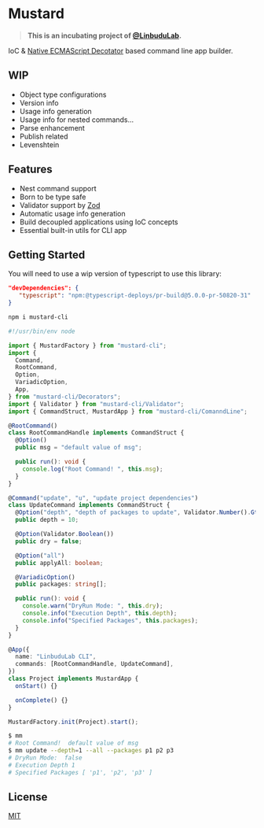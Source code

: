 # Mustard

> **This is an incubating project of [@LinbuduLab](https://github.com/LinbuduLab).**

IoC & [Native ECMAScript Decotator](https://github.com/tc39/proposal-decorators) based command line app builder.

## WIP

- Object type configurations
- Version info
- Usage info generation
- Usage info for nested commands...
- Parse enhancement
- Publish related
- Levenshtein

## Features

- Nest command support
- Born to be type safe
- Validator support by [Zod](https://github.com/colinhacks/zod)
- Automatic usage info generation
- Build decoupled applications using IoC concepts
- Essential built-in utils for CLI app

## Getting Started

You will need to use a wip version of typescript to use this library:

```json
"devDependencies": {
   "typescript": "npm:@typescript-deploys/pr-build@5.0.0-pr-50820-31"
}
```

```bash
npm i mustard-cli
```

```typescript
#!/usr/bin/env node

import { MustardFactory } from "mustard-cli";
import {
  Command,
  RootCommand,
  Option,
  VariadicOption,
  App,
} from "mustard-cli/Decorators";
import { Validator } from "mustard-cli/Validator";
import { CommandStruct, MustardApp } from "mustard-cli/ComanndLine";

@RootCommand()
class RootCommandHandle implements CommandStruct {
  @Option()
  public msg = "default value of msg";

  public run(): void {
    console.log("Root Command! ", this.msg);
  }
}

@Command("update", "u", "update project dependencies")
class UpdateCommand implements CommandStruct {
  @Option("depth", "depth of packages to update", Validator.Number().Gte(1))
  public depth = 10;

  @Option(Validator.Boolean())
  public dry = false;

  @Option("all")
  public applyAll: boolean;

  @VariadicOption()
  public packages: string[];

  public run(): void {
    console.warn("DryRun Mode: ", this.dry);
    console.info("Execution Depth", this.depth);
    console.info("Specified Packages", this.packages);
  }
}

@App({
  name: "LinbuduLab CLI",
  commands: [RootCommandHandle, UpdateCommand],
})
class Project implements MustardApp {
  onStart() {}

  onComplete() {}
}

MustardFactory.init(Project).start();
```

```bash
$ mm
# Root Command!  default value of msg
$ mm update --depth=1 --all --packages p1 p2 p3
# DryRun Mode:  false
# Execution Depth 1
# Specified Packages [ 'p1', 'p2', 'p3' ]
```

## License

[MIT](LICENSE)
